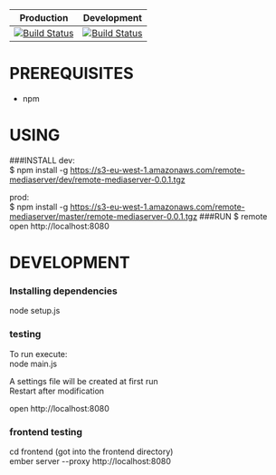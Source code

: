 Production | Development
--- | ---
[![Build Status](https://travis-ci.com/OwenRay/remote.svg?token=uLVecMrGXxYbztvo1nvC&branch=dev)](https://travis-ci.com/OwenRay/remote) | [![Build Status](https://travis-ci.com/OwenRay/remote.svg?token=uLVecMrGXxYbztvo1nvC&branch=master)](https://travis-ci.com/OwenRay/remote)

# PREREQUISITES
- npm

# USING
###INSTALL
dev:  
$ npm install -g https://s3-eu-west-1.amazonaws.com/remote-mediaserver/dev/remote-mediaserver-0.0.1.tgz

prod:  
$ npm install -g https://s3-eu-west-1.amazonaws.com/remote-mediaserver/master/remote-mediaserver-0.0.1.tgz
###RUN
$ remote  
open http://localhost:8080

# DEVELOPMENT
### Installing dependencies
node setup.js  

### testing
To run execute:  
node main.js

A settings file will be created at first run  
Restart after modification

open http://localhost:8080

### frontend testing
cd frontend (got into the frontend directory)  
ember server --proxy http://localhost:8080
